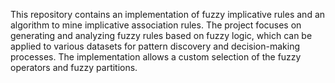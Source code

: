 This repository contains an implementation of fuzzy implicative rules and an algorithm to mine implicative association rules. The project focuses on generating and analyzing fuzzy rules based on fuzzy logic, which can be applied to various datasets for pattern discovery and decision-making processes. The implementation allows a custom selection of the fuzzy operators and fuzzy partitions.
